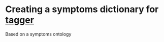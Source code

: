 # Creating a symptoms dictionary for [tagger](https://bitbucket.org/larsjuhljensen/tagger/overview)

Based on a symptoms ontology
